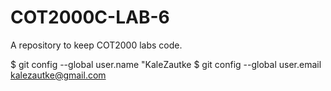 # COT2000C-LAB-6
A repository to keep COT2000 labs code.

$ git config --global user.name "KaleZautke
$ git config --global user.email kalezautke@gmail.com
